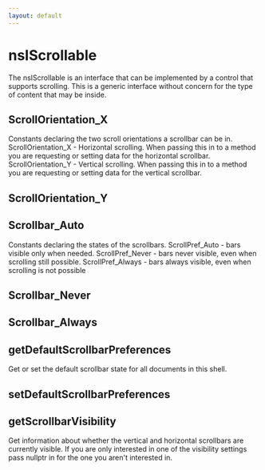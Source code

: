```yaml
---
layout: default
---
```


# nsIScrollable #

The nsIScrollable is an interface that can be implemented by a control that
supports scrolling.  This is a generic interface without concern for the 
type of content that may be inside.


## ScrollOrientation_X ##

Constants declaring the two scroll orientations a scrollbar can be in.
ScrollOrientation_X - Horizontal scrolling.  When passing this
        in to a method you are requesting or setting data for the
        horizontal scrollbar.
ScrollOrientation_Y - Vertical scrolling.  When passing this
        in to a method you are requesting or setting data for the
        vertical scrollbar.


## ScrollOrientation_Y ##

## Scrollbar_Auto ##

Constants declaring the states of the scrollbars.
ScrollPref_Auto - bars visible only when needed.
ScrollPref_Never - bars never visible, even when scrolling still possible.
ScrollPref_Always - bars always visible, even when scrolling is not possible


## Scrollbar_Never ##

## Scrollbar_Always ##

## getDefaultScrollbarPreferences ##

Get or set the default scrollbar state for all documents in
this shell.


## setDefaultScrollbarPreferences ##

## getScrollbarVisibility ##

Get information about whether the vertical and horizontal scrollbars are
currently visible.  If you are only interested in one of the visibility
settings pass nullptr in for the one you aren't interested in.

